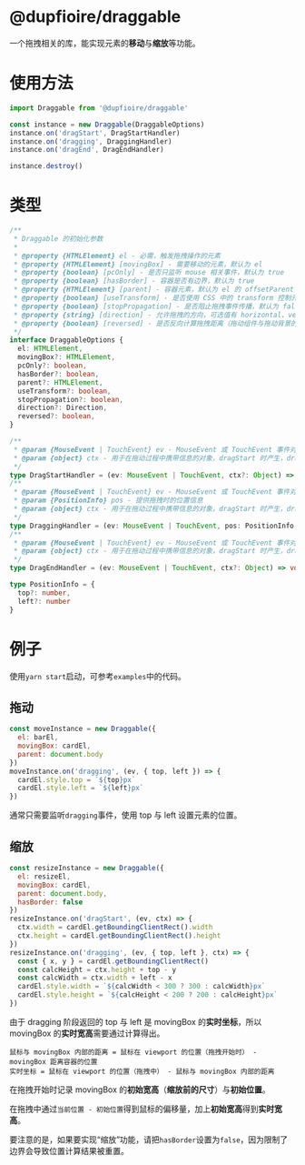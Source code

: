# @dupfioire/draggable

一个拖拽相关的库，能实现元素的**移动**与**缩放**等功能。

# 使用方法
```javascript
import Draggable from '@dupfioire/draggable'

const instance = new Draggable(DraggableOptions)
instance.on('dragStart', DragStartHandler)
instance.on('dragging', DraggingHandler)
instance.on('dragEnd', DragEndHandler)

instance.destroy()
```

# 类型
```typescript
/**
 * Draggable 的初始化参数
 *
 * @property {HTMLElement} el - 必需，触发拖拽操作的元素
 * @property {HTMLElement} [movingBox] - 需要移动的元素，默认为 el
 * @property {boolean} [pcOnly] - 是否只监听 mouse 相关事件，默认为 true
 * @property {boolean} [hasBorder] - 容器是否有边界，默认为 true
 * @property {HTMLElement} [parent] - 容器元素，默认为 el 的 offsetParent
 * @property {boolean} [useTransform] - 是否使用 CSS 中的 transform 控制元素的位置，默认为 false
 * @property {boolean} [stopPropagation] - 是否阻止拖拽事件传播，默认为 false
 * @property {string} [direction] - 允许拖拽的方向，可选值有 horizontal、vertical 与 all，默认为 all
 * @property {boolean} [reversed] - 是否反向计算拖拽距离（拖动组件与拖动背景的区别），默认为 false
 */
interface DraggableOptions {
  el: HTMLElement,
  movingBox?: HTMLElement,
  pcOnly?: boolean,
  hasBorder?: boolean,
  parent?: HTMLElement,
  useTransform?: boolean,
  stopPropagation?: boolean,
  direction?: Direction,
  reversed?: boolean,
}

/**
 * @param {MouseEvent | TouchEvent} ev - MouseEvent 或 TouchEvent 事件对象
 * @param {object} ctx - 用于在拖动过程中携带信息的对象，dragStart 时产生，dragEnd 时被销毁
 */
type DragStartHandler = (ev: MouseEvent | TouchEvent, ctx?: Object) => void
/**
 * @param {MouseEvent | TouchEvent} ev - MouseEvent 或 TouchEvent 事件对象
 * @param {PositionInfo} pos - 提供拖拽时的位置信息
 * @param {object} ctx - 用于在拖动过程中携带信息的对象，dragStart 时产生，dragEnd 时被销毁
 */
type DraggingHandler = (ev: MouseEvent | TouchEvent, pos: PositionInfo, ctx?: Object) => void
/**
 * @param {MouseEvent | TouchEvent} ev - MouseEvent 或 TouchEvent 事件对象
 * @param {object} ctx - 用于在拖动过程中携带信息的对象，dragStart 时产生，dragEnd 时被销毁
 */
type DragEndHandler = (ev: MouseEvent | TouchEvent, ctx?: Object) => void

type PositionInfo = {
  top?: number,
  left?: number
}
```

# 例子
使用`yarn start`启动，可参考`examples`中的代码。

## 拖动
```javascript
const moveInstance = new Draggable({
  el: barEl,
  movingBox: cardEl,
  parent: document.body
})
moveInstance.on('dragging', (ev, { top, left }) => {
  cardEl.style.top = `${top}px`
  cardEl.style.left = `${left}px`
})
```
通常只需要监听`dragging`事件，使用 top 与 left 设置元素的位置。

## 缩放
```javascript
const resizeInstance = new Draggable({
  el: resizeEl,
  movingBox: cardEl,
  parent: document.body,
  hasBorder: false
})
resizeInstance.on('dragStart', (ev, ctx) => {
  ctx.width = cardEl.getBoundingClientRect().width
  ctx.height = cardEl.getBoundingClientRect().height
})
resizeInstance.on('dragging', (ev, { top, left }, ctx) => {
  const { x, y } = cardEl.getBoundingClientRect()
  const calcHeight = ctx.height + top - y
  const calcWidth = ctx.width + left - x
  cardEl.style.width = `${calcWidth < 300 ? 300 : calcWidth}px`
  cardEl.style.height = `${calcHeight < 200 ? 200 : calcHeight}px`
})
```
由于 dragging 阶段返回的 top 与 left 是 movingBox 的**实时坐标**，所以 movingBox 的**实时宽高**需要通过计算得出。
```
鼠标与 movingBox 内部的距离 = 鼠标在 viewport 的位置（拖拽开始时） - movingBox 距离容器的位置
实时坐标 = 鼠标在 viewport 的位置（拖拽中） - 鼠标与 movingBox 内部的距离
```
在拖拽开始时记录 movingBox 的**初始宽高**（**缩放前的尺寸**）与**初始位置**。

在拖拽中通过`当前位置 - 初始位置`得到鼠标的偏移量，加上**初始宽高**得到**实时宽高**。

要注意的是，如果要实现“缩放”功能，请把`hasBorder`设置为`false`，因为限制了边界会导致位置计算结果被重置。
